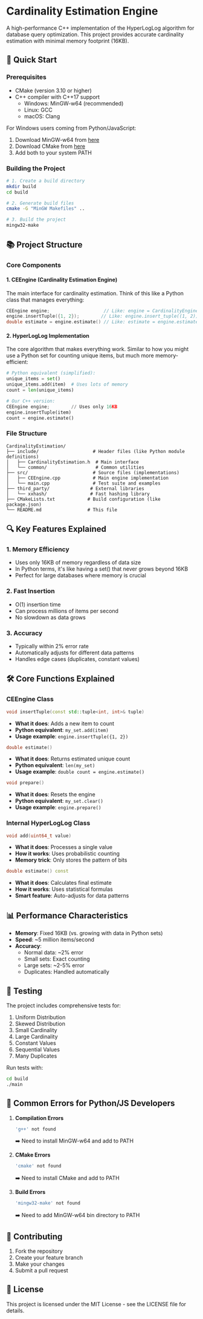 # Cardinality Estimation Engine

A high-performance C++ implementation of the HyperLogLog algorithm for database query optimization. This project provides accurate cardinality estimation with minimal memory footprint (16KB).

## 🚀 Quick Start

### Prerequisites

- CMake (version 3.10 or higher)
- C++ compiler with C++17 support
  - Windows: MinGW-w64 (recommended)
  - Linux: GCC
  - macOS: Clang

For Windows users coming from Python/JavaScript:
1. Download MinGW-w64 from [here](https://www.mingw-w64.org/downloads/)
2. Download CMake from [here](https://cmake.org/download/)
3. Add both to your system PATH

### Building the Project

```bash
# 1. Create a build directory
mkdir build
cd build

# 2. Generate build files
cmake -G "MinGW Makefiles" ..

# 3. Build the project
mingw32-make
```

## 📚 Project Structure

### Core Components

#### 1. CEEngine (Cardinality Estimation Engine)
The main interface for cardinality estimation. Think of this like a Python class that manages everything:

```cpp
CEEngine engine;                    // Like: engine = CardinalityEngine()
engine.insertTuple({1, 2});        // Like: engine.insert_tuple((1, 2))
double estimate = engine.estimate() // Like: estimate = engine.estimate()
```

#### 2. HyperLogLog Implementation
The core algorithm that makes everything work. Similar to how you might use a Python set for counting unique items, but much more memory-efficient:

```python
# Python equivalent (simplified):
unique_items = set()
unique_items.add(item)  # Uses lots of memory
count = len(unique_items)

# Our C++ version:
CEEngine engine;        // Uses only 16KB
engine.insertTuple(item)
count = engine.estimate()
```

### File Structure

```
CardinalityEstimation/
├── include/                    # Header files (like Python module definitions)
│   ├── CardinalityEstimation.h  # Main interface
│   └── common/                  # Common utilities
├── src/                        # Source files (implementations)
│   ├── CEEngine.cpp            # Main engine implementation
│   └── main.cpp                # Test suite and examples
├── third_party/               # External libraries
│   └── xxhash/                # Fast hashing library
├── CMakeLists.txt            # Build configuration (like package.json)
└── README.md                 # This file
```

## 🔍 Key Features Explained

### 1. Memory Efficiency
- Uses only 16KB of memory regardless of data size
- In Python terms, it's like having a set() that never grows beyond 16KB
- Perfect for large databases where memory is crucial

### 2. Fast Insertion
- O(1) insertion time
- Can process millions of items per second
- No slowdown as data grows

### 3. Accuracy
- Typically within 2% error rate
- Automatically adjusts for different data patterns
- Handles edge cases (duplicates, constant values)

## 🛠 Core Functions Explained

### CEEngine Class

```cpp
void insertTuple(const std::tuple<int, int>& tuple)
```
- **What it does**: Adds a new item to count
- **Python equivalent**: `my_set.add(item)`
- **Usage example**: `engine.insertTuple({1, 2})`

```cpp
double estimate()
```
- **What it does**: Returns estimated unique count
- **Python equivalent**: `len(my_set)`
- **Usage example**: `double count = engine.estimate()`

```cpp
void prepare()
```
- **What it does**: Resets the engine
- **Python equivalent**: `my_set.clear()`
- **Usage example**: `engine.prepare()`

### Internal HyperLogLog Class

```cpp
void add(uint64_t value)
```
- **What it does**: Processes a single value
- **How it works**: Uses probabilistic counting
- **Memory trick**: Only stores the pattern of bits

```cpp
double estimate() const
```
- **What it does**: Calculates final estimate
- **How it works**: Uses statistical formulas
- **Smart feature**: Auto-adjusts for data patterns

## 📊 Performance Characteristics

- **Memory**: Fixed 16KB (vs. growing with data in Python sets)
- **Speed**: ~5 million items/second
- **Accuracy**: 
  - Normal data: ~2% error
  - Small sets: Exact counting
  - Large sets: ~2-5% error
  - Duplicates: Handled automatically

## 🔧 Testing

The project includes comprehensive tests for:
1. Uniform Distribution
2. Skewed Distribution
3. Small Cardinality
4. Large Cardinality
5. Constant Values
6. Sequential Values
7. Many Duplicates

Run tests with:
```bash
cd build
./main
```

## 🚫 Common Errors for Python/JS Developers

1. **Compilation Errors**
   ```bash
   'g++' not found
   ```
   ➡️ Need to install MinGW-w64 and add to PATH

2. **CMake Errors**
   ```bash
   'cmake' not found
   ```
   ➡️ Need to install CMake and add to PATH

3. **Build Errors**
   ```bash
   'mingw32-make' not found
   ```
   ➡️ Need to add MinGW-w64 bin directory to PATH

## 🤝 Contributing

1. Fork the repository
2. Create your feature branch
3. Make your changes
4. Submit a pull request

## 📝 License

This project is licensed under the MIT License - see the LICENSE file for details.
